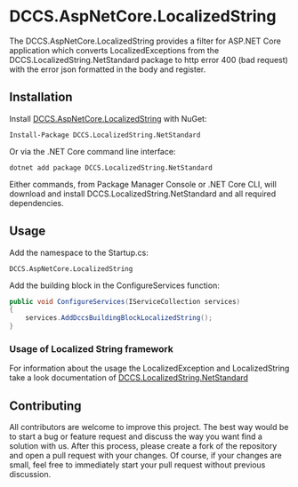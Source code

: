 # DCCS.AspNetCore.LocalizedString
The DCCS.AspNetCore.LocalizedString provides a filter for ASP.NET Core application which converts LocalizedExceptions from the DCCS.LocalizedString.NetStandard package to http error 400 (bad request) with the error json formatted in the body and register.

## Installation

Install [DCCS.AspNetCore.LocalizedString](https://www.nuget.org/packages/DCCS.AspNetCore.LocalizedString/) with NuGet:

    Install-Package DCCS.LocalizedString.NetStandard

Or via the .NET Core command line interface:

    dotnet add package DCCS.LocalizedString.NetStandard

Either commands, from Package Manager Console or .NET Core CLI, will download and install DCCS.LocalizedString.NetStandard and all required dependencies.

## Usage

Add the namespace to the Startup.cs:

    DCCS.AspNetCore.LocalizedString

Add the building block in the ConfigureServices function:

```csharp
public void ConfigureServices(IServiceCollection services)
{
    services.AddDccsBuildingBlockLocalizedString();
}
``` 

### Usage of Localized String framework

For information about the usage the LocalizedException and LocalizedString take a look documentation of [DCCS.LocalizedString.NetStandard](https://github.com/DCCS-IT-Business-Solutions/DCCS.LocalizedString.NetStandard)


## Contributing
All contributors are welcome to improve this project. The best way would be to start a bug or feature request and discuss the way you want find a solution with us.
After this process, please create a fork of the repository and open a pull request with your changes. Of course, if your changes are small, feel free to immediately start your pull request without previous discussion. 